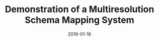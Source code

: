 ---
title: "Demonstration of a Multiresolution Schema Mapping System"
collection: publications
permalink: /publication/2019-01-16-beaver-cidr
date: 2019-01-16
venue: 'CIDR'
paperurl: 'http://cidrdb.org/cidr2019/papers/p9-jin-cidr19.pdf'
---